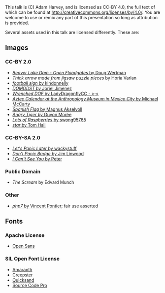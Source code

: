 This talk is (C) Adam Harvey, and is licensed as CC-BY 4.0, the full text of
which can be found at http://creativecommons.org/licenses/by/4.0/. You are
welcome to use or remix any part of this presentation so long as attribution is
provided.

Several assets used in this talk are licensed differently. These are:

## Images

### CC-BY 2.0

* [*Beaver Lake Dam - Open Floodgates* by Doug Wertman](https://flic.kr/p/9M5N6V)
* [*Thick arrow made from jigsaw puzzle pieces* by Horia Varlan](https://flic.kr/p/7TpXix)
* [*football sign* by klndonnelly](https://flic.kr/p/bjSzAs)
* [*DOMODST* by Joriel Jimenez](https://flic.kr/p/8yhodT)
* [*Wrenched DOF* by LadyDragonflyCC - >;<](https://flic.kr/p/7xWi7w)
* [*Aztec Calendar at the Anthropology Museum in Mexico City* by Michael McCarty](https://flic.kr/p/4jkjPw)
* [*Spanish Flag* by Magnus Akselvoll](https://flic.kr/p/7cDFru)
* [*Angry Tiger* by Guyon Morée](https://flic.kr/p/DC3Q)
* [*Lots of Raspberries* by swong95765](https://flic.kr/p/opCkST)
* [*star* by Tom Hall](https://flic.kr/p/sok2ye)

### CC-BY-SA 2.0

* [*Let's Panic Later* by wackystuff](https://flic.kr/p/pwcRe1)
* [*Don't Panic Badge* by Jim Linwood](https://flic.kr/p/4hiM1k)
* [*I Can't See You* by Peter](https://flic.kr/p/5q67Vu)

### Public Domain

* *The Scream* by Edvard Munch

### Other

* [*php7* by Vincent Pontier](https://twitter.com/elroubio); fair use asserted

## Fonts

### Apache License

* [Open Sans](https://www.google.com/fonts/specimen/Open+Sans)

### SIL Open Font License

* [Amaranth](https://www.google.com/fonts/specimen/Amaranth)
* [Creepster](https://www.google.com/fonts/specimen/Creepster)
* [Quicksand](https://www.google.com/fonts/specimen/Quicksand)
* [Source Code Pro](https://www.google.com/fonts/specimen/Source+Code+Pro)
